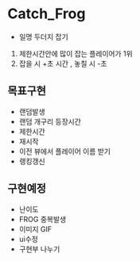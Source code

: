 # Catch_Frog
- 일명 두더지 잡기
1. 제한시간안에 많이 잡는 플레이어가 1위
2. 잡을 시 +초 시간 , 놓칠 시 -초



목표구현
------------------
- 랜덤발생
- 랜덤 개구리 등장시간
- 제한시간
- 재시작
- 이전 뷰에서 플레이어 이름 받기
- 랭킹갱신

구현예정
------------------
- 난이도
- FROG 중복발생
- 이미지 GIF
- ui수정
- 구현부 나누기
